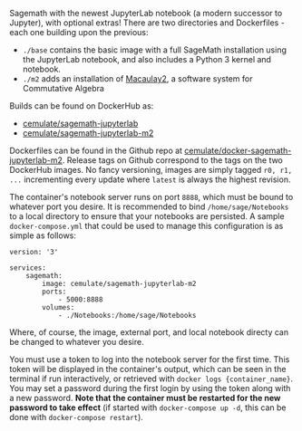 Sagemath with the newest JupyterLab notebook (a modern successor to Jupyter), with optional extras!
There are two directories and Dockerfiles - each one building upon the previous:

* `./base` contains the basic image with a full SageMath installation using the JupyterLab notebook, and also includes a Python 3 kernel and notebook.
* `./m2` adds an installation of [Macaulay2](http://www2.macaulay2.com/Macaulay2/), a software system for Commutative Algebra

Builds can be found on DockerHub as:

* [cemulate/sagemath-jupyterlab](https://hub.docker.com/r/cemulate/sagemath-jupyterlab/)
* [cemulate/sagemath-jupyterlab-m2](https://hub.docker.com/r/cemulate/sagemath-jupyterlab-m2/)

Dockerfiles can be found in the Github repo at [cemulate/docker-sagemath-jupyterlab-m2](https://github.com/cemulate/docker-sagemath-jupyterlab-m2).
Release tags on Github correspond to the tags on the two DockerHub images.
No fancy versioning, images are simply tagged `r0, r1, ...` incrementing every update where `latest` is always the highest revision.

The container's notebook server runs on port `8888`, which must be bound to whatever port you desire.
It is recommended to bind `/home/sage/Notebooks` to a local directory to ensure that your notebooks are persisted.
A sample `docker-compose.yml` that could be used to manage this configuration is as simple as follows:
```
version: '3'

services:
    sagemath:
        image: cemulate/sagemath-jupyterlab-m2
        ports:
            - 5000:8888
        volumes:
            - ./Notebooks:/home/sage/Notebooks
```
Where, of course, the image, external port, and local notebook directy can be changed to whatever you desire.

You must use a token to log into the notebook server for the first time.
This token will be displayed in the container's output, which can be seen in the terminal if run interactively, or retrieved with `docker logs {container_name}`.
You may set a password during the first login by using the token along with a new password.
**Note that the container must be restarted for the new password to take effect** (if started with `docker-compose up -d`, this can be done with `docker-compose restart`).
